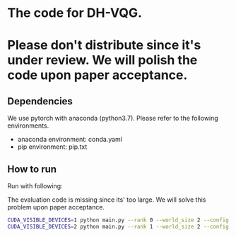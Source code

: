# The code for DH-VQG.
Please don't distribute since it's under review.
We will polish the code upon paper acceptance.
============


Dependencies
------------
We use pytorch with anaconda (python3.7).
Please refer to the following environments.
* anaconda environment: conda.yaml
* pip environment: pip.txt

How to run
----------

Run with following:

The evaluation code is missing since its' too large.
We will solve this problem upon paper acceptance.
```bash
CUDA_VISIBLE_DEVICES=1 python main.py --rank 0 --world_size 2 --config config/final_vqa_tune_tune.yaml --dist_url tcp://localhost:13379 &
CUDA_VISIBLE_DEVICES=2 python main.py --rank 1 --world_size 2 --config config/final_vqa_tune_tune.yaml --dist_url tcp://localhost:13379
```

